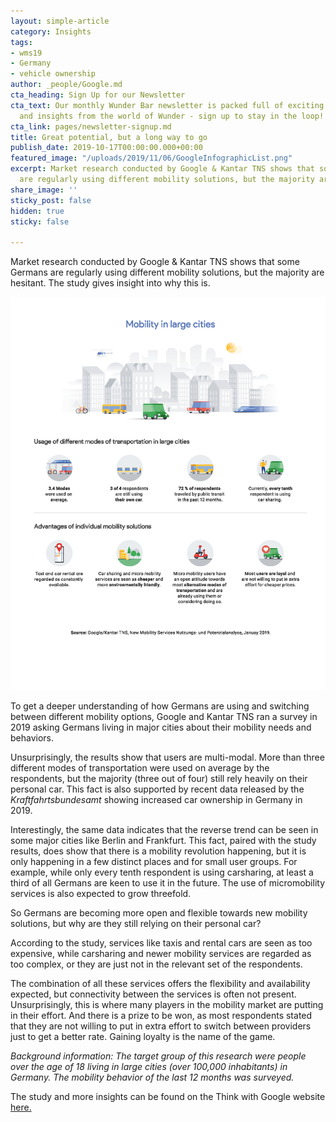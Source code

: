 ```yaml
---
layout: simple-article
category: Insights
tags:
- wms19
- Germany
- vehicle ownership
author: _people/Google.md
cta_heading: Sign Up for our Newsletter
cta_text: Our monthly Wunder Bar newsletter is packed full of exciting news, updates
  and insights from the world of Wunder - sign up to stay in the loop!
cta_link: pages/newsletter-signup.md
title: Great potential, but a long way to go
publish_date: 2019-10-17T00:00:00.000+00:00
featured_image: "/uploads/2019/11/06/GoogleInfographicList.png"
excerpt: Market research conducted by Google & Kantar TNS shows that some Germans
  are regularly using different mobility solutions, but the majority are hesitant.
share_image: ''
sticky_post: false
hidden: true
sticky: false

---
```

Market research conducted by Google & Kantar TNS shows that some Germans are regularly using different mobility solutions, but the majority are hesitant. The study gives insight into why this is.

![](/uploads/2019/11/06/GoogleInfographicBody2.png)

To get a deeper understanding of how Germans are using and switching between different mobility options, Google and Kantar TNS ran a survey in 2019 asking Germans living in major cities about their mobility needs and behaviors.

Unsurprisingly, the results show that users are multi-modal. More than three different modes of transportation were used on average by the respondents, but the majority (three out of four) still rely heavily on their personal car. This fact is also supported by recent data released by the _Kraftfahrtsbundesamt_ showing increased car ownership in Germany in 2019.

Interestingly, the same data indicates that the reverse trend can be seen in some major cities like Berlin and Frankfurt. This fact, paired with the study results, does show that there is a mobility revolution happening, but it is only happening in a few distinct places and for small user groups. For example, while only every tenth respondent is using carsharing, at least a third of all Germans are keen to use it in the future. The use of micromobility services is also expected to grow threefold.

So Germans are becoming more open and flexible towards new mobility solutions, but why are they still relying on their personal car?

According to the study, services like taxis and rental cars are seen as too expensive, while carsharing and newer mobility services are regarded as too complex, or they are just not in the relevant set of the respondents.

The combination of all these services offers the flexibility and availability expected, but connectivity between the services is often not present. Unsurprisingly, this is where many players in the mobility market are putting in their effort. And there is a prize to be won, as most respondents stated that they are not willing to put in extra effort to switch between providers just to get a better rate. Gaining loyalty is the name of the game.

_Background information: The target group of this research were people over the age of 18 living in large cities (over 100,000 inhabitants) in Germany. The mobility behavior of the last 12 months was surveyed._

The study and more insights can be found on the Think with Google website [here.](https://www.thinkwithgoogle.com/intl/de-de/insights/kundeneinblicke/studie-ueber-neue-mobilitaetsangebote-wir-werden-immer-flexibler/)
